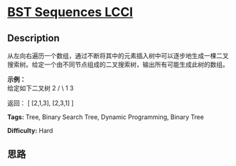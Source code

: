 # [BST Sequences LCCI][title]

## Description

从左向右遍历一个数组，通过不断将其中的元素插入树中可以逐步地生成一棵二叉搜索树。给定一个由不同节点组成的二叉搜索树，输出所有可能生成此树的数组。



**示例：**  
给定如下二叉树
                    2           / \          1   3    

返回：
            [       [2,1,3],       [2,3,1]    ]    


**Tags:** Tree, Binary Search Tree, Dynamic Programming, Binary Tree

**Difficulty:** Hard

## 思路

[title]: https://leetcode-cn.com/problems/bst-sequences-lcci
